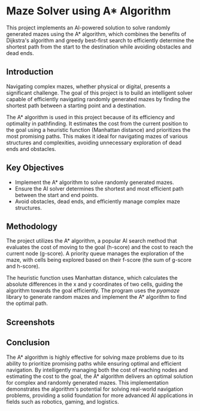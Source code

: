 
# Maze Solver using A* Algorithm




This project implements an AI-powered solution to solve randomly generated mazes using the A* algorithm, which combines the benefits of Dijkstra's algorithm and greedy best-first search to efficiently determine the shortest path from the start to the destination while avoiding obstacles and dead ends.


## Introduction
Navigating complex mazes, whether physical or digital, presents a significant challenge. The goal of this project is to build an intelligent solver capable of efficiently navigating randomly generated mazes by finding the shortest path between a starting point and a destination.

The A* algorithm is used in this project because of its efficiency and optimality in pathfinding. It estimates the cost from the current position to the goal using a heuristic function (Manhattan distance) and prioritizes the most promising paths. This makes it ideal for navigating mazes of various structures and complexities, avoiding unnecessary exploration of dead ends and obstacles.
## Key Objectives

- Implement the A* algorithm to solve randomly generated mazes.
- Ensure the AI solver determines the shortest and most efficient path between the start and end points.
- Avoid obstacles, dead ends, and efficiently manage complex maze structures.
## Methodology 

The project utilizes the A* algorithm, a popular AI search method that evaluates the cost of moving to the goal (h-score) and the cost to reach the current node (g-score). A priority queue manages the exploration of the maze, with cells being explored based on their f-score (the sum of g-score and h-score).

The heuristic function uses Manhattan distance, which calculates the absolute differences in the x and y coordinates of two cells, guiding the algorithm towards the goal efficiently. The program uses the *pyamaze* library to generate random mazes and implement the A* algorithm to find the optimal path.






## Screenshots


## Conclusion
The A* algorithm is highly effective for solving maze problems due to its ability to prioritize promising paths while ensuring optimal and efficient navigation. By intelligently managing both the cost of reaching nodes and estimating the cost to the goal, the A* algorithm delivers an optimal solution for complex and randomly generated mazes. This implementation demonstrates the algorithm's potential for solving real-world navigation problems, providing a solid foundation for more advanced AI applications in fields such as robotics, gaming, and logistics.

